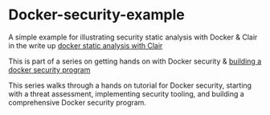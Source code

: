 # Docker-security-example
A simple example for illustrating security static analysis with Docker & Clair in the write up [docker static analysis with Clair](https://nullsweep.com/docker-static-analysis-with-clair/)

This is part of a series on getting hands on with Docker security & [building a docker security program](https://nullsweep.com/building-a-docker-security-program/)

This series walks through a hands on tutorial for Docker security, starting with a threat assessment, implementing security tooling, and building a comprehensive Docker security program.
